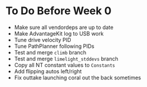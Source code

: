 # To Do Before Week 0

- Make sure all vendordeps are up to date
- Make AdvantageKit log to USB work
- Tune drive velocity PID
- Tune PathPlanner following PIDs
- Test and merge `climb` branch
- Test and merge `limelight_stddevs` branch
- Copy all NT constant values to `Constants`
- Add flipping autos left/right
- Fix outtake launching coral out the back sometimes